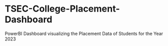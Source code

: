 # TSEC-College-Placement-Dashboard
PowerBI Dashboard visualizing the Placement Data of Students for the Year 2023

